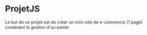 # ProjetJS
Le but de ce projet est de créer un mini-site de e-commerce (1 page) contenant la gestion d'un panier 
